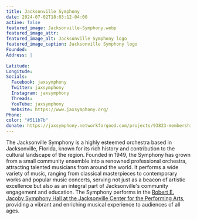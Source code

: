 ```yaml
---
title: Jacksonville Symphony
date: 2024-07-02T18:03:12-04:00
active: false
featured_image: Jacksonville-Symphony.webp
featured_image_attr: 
featured_image_alt: Jacksonville Symphony logo
featured_image_caption: Jacksonville Symphony logo
Founded: 
Address: |
    
Latitude: 
Longitude: 
Socials: 
  Facebook: jaxsymphony
  Twitter: jaxsymphony
  Instagram: jaxsymphony
  Threads:
  YouTube: jaxsymphony
  Website: https://www.jaxsymphony.org/
Phone: 	
color: "#511b7b"
donate: https://jaxsymphony.networkforgood.com/projects/93823-membership?utm_source=web&utm_medium=jaxplays&utm_campaign=donate_btn
---
```

The Jacksonville Symphony is a highly esteemed orchestra based in Jacksonville, Florida, known for its rich history and contribution to the cultural landscape of the region. Founded in 1949, the Symphony has grown from a small community ensemble into a renowned professional orchestra, attracting talented musicians from around the world. It performs a wide variety of music, ranging from classical masterpieces to contemporary works and popular music concerts, serving not just as a beacon of artistic excellence but also as an integral part of Jacksonville's community engagement and education. The Symphony performs in the [Robert E. Jacoby Symphony Hall at the Jacksonville Center for the Performing Arts](/venues/jacoby-symphony-hall/), providing a vibrant and enriching musical experience to audiences of all ages. 